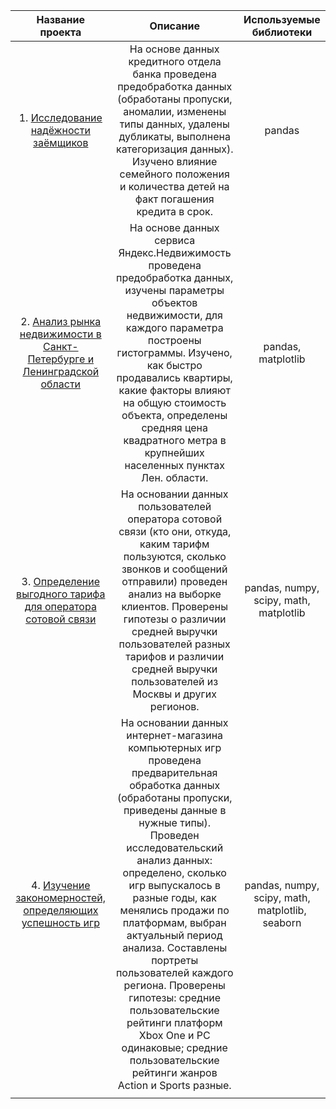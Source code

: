 
|                                                                      **Название проекта**                                                                      |                                                                                                                                                                                                                                                                   **Описание**                                                                                                                                                                                                                                                                  |            **Используемые библиотеки**           |
|:--------------------------------------------------------------------------------------------------------------------------------------------------------------:|:-----------------------------------------------------------------------------------------------------------------------------------------------------------------------------------------------------------------------------------------------------------------------------------------------------------------------------------------------------------------------------------------------------------------------------------------------------------------------------------------------------------------------------------------------:|:------------------------------------------------:|
|1. [Исследование надёжности заёмщиков](https://github.com/KalininVAl/Portfolio/tree/main/credits)                                   | На основе данных кредитного отдела банка проведена предобработка данных (обработаны пропуски, аномалии, изменены типы данных, удалены дубликаты, выполнена категоризация данных). Изучено влияние семейного положения и количества детей на факт погашения кредита в срок.                                                                                                                                                                                           | pandas                                |
|2. [Анализ рынка недвижимости в Санкт-Петербурге и Ленинградской области](https://github.com/KalininVAl/Portfolio/tree/main/real_estate)                                  | На основе данных сервиса Яндекс.Недвижимость проведена предобработка данных, изучены параметры объектов недвижимости, для каждого параметра построены гистограммы. Изучено, как быстро продавались квартиры, какие факторы влияют на общую стоимость объекта, определены средняя цена квадратного метра в крупнейших населенных пунктах Лен. области.                                                                                                                                                                                                                                                | pandas, matplotlib                               |
|3. [Определение выгодного тарифа для оператора сотовой связи]([ССЫЛКА](https://github.com/KalininVAl/Portfolio/tree/main/calls))                                               | На основании данных пользователей оператора сотовой связи (кто они, откуда, каким тарифм пользуются, сколько звонков и сообщений отправили) проведен анализ на выборке клиентов. Проверены гипотезы о различии средней выручки пользователей разных тарифов и различии средней выручки пользователей из Москвы и других регионов.                                                                                                                                                                | pandas, numpy, scipy, math, matplotlib           |
|4. [Изучение закономерностей, определяющих успешность игр]([ССЫЛКА](https://github.com/KalininVAl/Portfolio/tree/main/games))                                                 | На основании данных интернет-магазина компьютерных игр проведена предварительная обработка данных (обработаны пропуски, приведены данные в нужные типы). Проведен исследовательский анализ данных: определено, сколько игр выпускалось в разные годы, как менялись продажи по платформам, выбран актуальный период анализа. Составлены портреты пользователей каждого региона. Проверены гипотезы: средние пользовательские рейтинги платформ Xbox One и PC одинаковые; средние пользовательские рейтинги жанров Action и Sports разные.                                                                                                                                                             | pandas, numpy, scipy, math, matplotlib, seaborn          |
                                                                                                                                                                                                      |                                                  |
